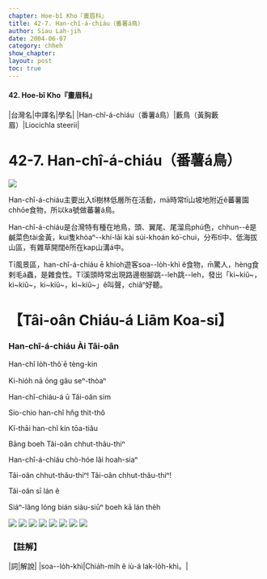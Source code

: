 ```yaml
---
chapter: Hoe-bî Kho『畫眉科』
title: 42-7. Han-chî-á-chiáu（番薯á鳥）
author: Siau Lah-jih
date: 2004-06-07    
category: chheh
show_chapter: 
layout: post
toc: true
---
```


#### 42. Hoe-bî Kho『畫眉科』


|台灣名|中譯名|學名|
|Han-chî-á-chiáu（番薯á鳥）|藪鳥（黃胸藪眉）|Liocichla steerii| 


# 42-7. Han-chî-á-chiáu（番薯á鳥）

![](../too5/42/42-7-5.Han-chî-á-chiáu.jpg)


Han-chî-á-chiáu主要出入tī樹林低層所在活動，mā時常tī山坡地附近ê蕃薯園chhōe食物，所以ka號做蕃薯á鳥。

Han-chî-á-chiáu是台灣特有種在地鳥，頭、翼尾、尾溜烏phú色，chhun--ê是鹹菜色tài金黃，kui隻khòaⁿ--khí-lâi kài súi-khoán kó͘-chui，分布tī中、低海拔山區，有雜草開闊ê所在kap山溝á中。

Tī風景區，han-chî-á-chiáu ē khioh遊客soa--lo̍h-khì ê食物，m̄驚人，hèng食剌毛á蟲，是雜食性。Tī溪頭時常出現路邊樹腳跳--leh跳--leh，發出「ki~kiŭ~，ki~kiŭ~，ki~kiŭ~，ki~kiŭ~」ê叫聲，chiâⁿ好聽。




# 【Tâi-oân Chiáu-á Liām Koa-si】

### **Han-chî-á-chiáu Ài Tâi-oân**


Han-chî lo̍h-thô͘ ē tèng-kin

Ki-hio̍h nā ōng gâu seⁿ-thòaⁿ

Han-chî-chiáu-á ū Tâi-oân sim

Sio-chio han-chî hn̂g thit-thô

Kî-thāi han-chî kín tōa-tiâu

Bāng boeh Tâi-oân chhut-thâu-thiⁿ

Han-chî-á-chiáu chò-hóe lâi hoah-siaⁿ

Tâi-oân chhut-thâu-thiⁿ! Tâi-oân chhut-thâu-thiⁿ!

Tâi-oân sī lán ê

Siáⁿ-lâng lóng bián siàu-siūⁿ boeh kā lán the̍h



![](../too5/42/42-7-8.Han-chî-á-chiáu.jpg)
![](../too5/42/42-7-9.Han-chî-á-chiáu.jpg)
![](../too5/42/42-7-7.Han-chî-á-chiáu.jpg)
![](../too5/42/42-7-6.Han-chî-á-chiáu.jpg)
![](../too5/42/42-7-4.Han-chî-á-chiáu.jpg)
![](../too5/42/42-7-3.Han-chî-á-chiáu.jpg)
![](../too5/42/42-7-2.Han-chî-á-chiáu.jpg)
![](../too5/42/42-7-1.Han-chî-á-chiáu.jpg)


### 【註解】

|詞|解說|
|soa--lo̍h-khì|Chia̍h-mi̍h ê iù-á lak-lo̍h-khì。|





